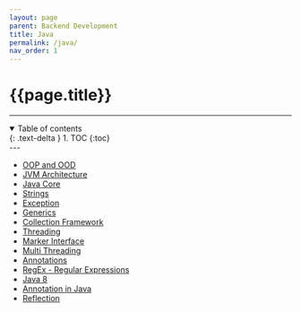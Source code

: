 ```yaml
---
layout: page
parent: Backend Development
title: Java
permalink: /java/
nav_order: 1
---
```


# {{page.title}}
---

<details open markdown="block">
  <summary>
    Table of contents
  </summary>
  {: .text-delta }
1. TOC
{:toc}
</details>
---

- [OOP and OOD](oop-and-ood)
- [JVM Architecture](jvm-architecture)
- [Java Core](core)
- [Strings](string)
- [Exception](exception)
- [Generics](generics)
- [Collection Framework](collections)
- [Threading](threading)
- [Marker Interface](marker-interface)
- [Multi Threading](multi-threading)
- [Annotations](annotations)
- [RegEx - Regular Expressions](regex)
- [Java 8](8)
- [Annotation in Java](annotation)
- [Reflection](reflection)